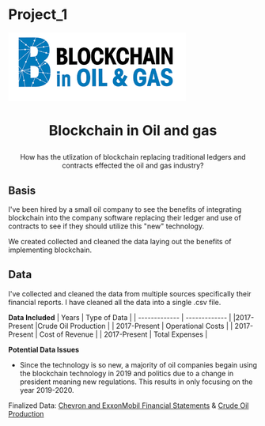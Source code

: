 # Project_1

![HeaderPicture](BlockchainHeader.png)

# <p align="center"> Blockchain in Oil and gas </p>
  <p align="center"> How has the utlization of blockchain replacing traditional ledgers and contracts effected the oil and gas industry? </p>
  
## Basis
I've been hired by a small oil company to see the benefits of integrating blockchain into the company software replacing their ledger and use of contracts to see if they should utilize this "new" technology.

We created collected and cleaned the data laying out the benefits of implementing blockchain.

## Data

I've collected and cleaned the data from multiple sources specifically their financial reports. I have cleaned all the data into a single .csv file.

**Data Included**
| Years  | Type of Data  |
| ------------- | ------------- |
|2017-Present |Crude Oil Production |
| 2017-Present |  Operational Costs  |
| 2017-Present | Cost of Revenue  |
| 2017-Present | Total Expenses |

**Potential Data Issues**

* Since the technology is so new, a majority of oil companies begain using the blockchain technology in 2019 and politics due to a change in president meaning new regulations. This results in only focusing on the year 2019-2020.


Finalized Data: [Chevron and ExxonMobil Financial Statements](Finalized_Data.csv) &
                [Crude Oil Production](Crude_Oil_Production.csv)
